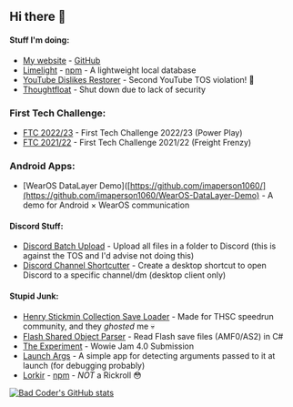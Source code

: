 ## Hi there 👋

#### Stuff I'm doing:
- [My website](https://imaperson.dev) - [GitHub](https://github.com/imaperson1060/imaperson.dev)
- [Limelight](https://github.com/imaperson1060/limelight) - [npm](https://npm.im/limelightdb) - A lightweight local database
- [YouTube Dislikes Restorer](https://github.com/imaperson1060/ytDislikesRestorer) - Second YouTube TOS violation! 🥳
- [Thoughtfloat](https://github.com/imaperson1060/thoughtfloat) - Shut down due to lack of security

### First Tech Challenge:
- [FTC 2022/23](https://github.com/imaperson1060/Ftc23) - First Tech Challenge 2022/23 (Power Play)
- [FTC 2021/22](https://github.com/imaperson1060/Ftc22) - First Tech Challenge 2021/22 (Freight Frenzy)

### Android Apps:
- [WearOS DataLayer Demo]([https://github.com/imaperson1060/](https://github.com/imaperson1060/WearOS-DataLayer-Demo) - A demo for Android × WearOS communication

#### Discord Stuff:
- [Discord Batch Upload](https://github.com/imaperson1060/Discord-Batch-Upload) - Upload all files in a folder to Discord (this is against the TOS and I'd advise not doing this)
- [Discord Channel Shortcutter](https://github.com/imaperson1060/discord-channel-shortcutter) - Create a desktop shortcut to open Discord to a specific channel/dm (desktop client only)

#### Stupid Junk:
- [Henry Stickmin Collection Save Loader](https://github.com/imaperson1060/HS-Save-Loader) - Made for THSC speedrun community, and they _ghosted_ me 💀
- [Flash Shared Object Parser](https://github.com/imaperson1060/Flash-SharedObject-Parser) - Read Flash save files (AMF0/AS2) in C#
- [The Experiment](https://github.com/imaperson1060/TheExperiment) - Wowie Jam 4.0 Submission
- [Launch Args](https://github.com/imaperson1060/AndroidLaunchArguments) - A simple app for detecting arguments passed to it at launch (for debugging probably)
- [Lorkir](https://github.com/imaperson1060/lorkir) - [npm](https://npm.im/lorkir) - *NOT* a Rickroll 😳

[![Bad Coder's GitHub stats](https://github-readme-stats.vercel.app/api?username=imaperson1060&theme=radical)](https://github.com/imaperson1060)
